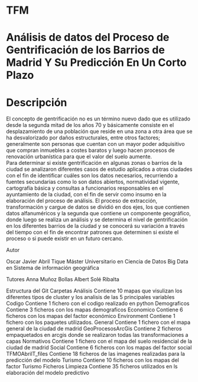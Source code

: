# TFM
# Análisis de datos del Proceso de Gentrificación de los Barrios de Madrid Y Su Predicción En Un Corto Plazo


# Descripción

El concepto de gentrificación no es un término nuevo dado que es utilizado desde la segunda mitad de los años 70 y básicamente consiste en el desplazamiento de una población que reside en una zona a otra área que se ha desvalorizado por daños estructurales, entre otros factores; generalmente son personas que cuentan con un mayor poder adquisitivo que compran inmuebles a costes baratos y luego hacen procesos de renovación urbanística para que el valor del suelo aumente.  
Para determinar si existe gentrificación en algunas zonas o barrios de la ciudad se analizaron diferentes casos de estudio aplicados a otras ciudades con el fin de identificar cuáles son los datos necesarios, recurriendo a fuentes secundarias como lo son datos abiertos, normatividad vigente, cartografía básica y consultas a funcionarios responsables en el ayuntamiento de la ciudad, con el fin de servir como insumo en la elaboración del proceso de análisis.
El proceso de extracción, transformación y cargue de datos se dividió en dos ejes, los que contienen datos alfanuméricos y la segunda que contiene un componente geográfico, donde luego se realiza un análisis y se determina el nivel de gentrificación en los diferentes barrios de la ciudad y se conocerá su variación a través del tiempo con el fin de encontrar patrones que determinen si existe el proceso o si puede existir en un futuro cercano.


Autor

Oscar Javier Abril Tique
Máster Universitario en Ciencia de Datos
Big Data en Sistema de información geográfica

Tutores
Anna Muñoz Bollas
Albert Solé Ribalta


Estructura del Git
Carpetas
Análisis            Contiene 10 mapas que visulizan los diferentes tipos de cluster y los analisis de las 5 principales variables
Codigo	            Contiene 1 fichero con el codigo realizado en python 
Demograficos	      Contiene 3 ficheros con los mapas demograficos 
Economico	          Contiene 6 ficheros con los mapas del factor económico
Environment	        Contiene 1 fichero con los paquetes utilizados.
General	            Contiene 1 fichero con el mapa general de la ciudad de madrid
GeoProcesosArcGis	  Contiene 2 ficheros empaquetados en arcgis donde se realizaron todas las transformaciones a capas
Normativos	        Contiene 1 fichero con el mapa del suelo residencial de la ciudad de madrid
Social	            Contiene 6 ficheros con los mapas del factor social
TFMOAbrilT_files	  Contiene 18 ficheros de las imagenes realizadas para la predicción del modelo
Turismo	            Contiene 10 ficheros con los mapas del factor Turismo
Ficheros Limpieza   Contiene 35 ficheros utilizados en ls elaboración del modelo predictivo

